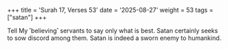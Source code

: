 +++
title = 'Surah 17, Verses 53'
date = '2025-08-27'
weight = 53
tags = ["satan"]
+++

Tell My ˹believing˺ servants to say only what is best. Satan certainly seeks to sow discord among them. Satan is indeed a sworn enemy to humankind.